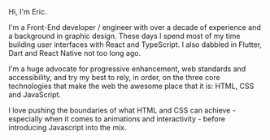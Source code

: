 Hi, I'm Eric.

I'm a Front-End developer / engineer with over a decade of experience and a background in graphic design. These days I spend most of my time building user interfaces with React and TypeScript. I also dabbled in Flutter, Dart and React Native not too long ago.

I'm a huge advocate for progressive enhancement, web standards and accessibility, and try my best to rely, in order, on the three core technologies that make the web the awesome place that it is: HTML, CSS and JavaScript.

I love pushing the boundaries of what HTML and CSS can achieve - especially when it comes to animations and interactivity - before introducing Javascript into the mix.

